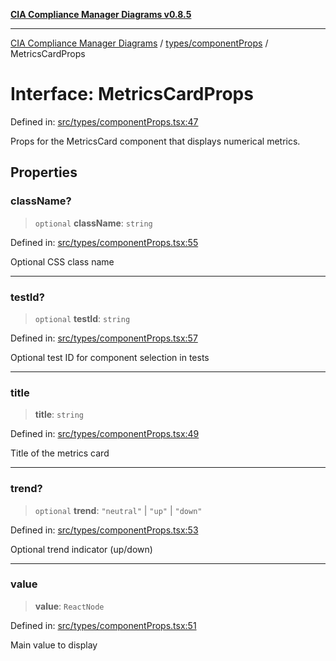 [**CIA Compliance Manager Diagrams v0.8.5**](../../../README.md)

***

[CIA Compliance Manager Diagrams](../../../modules.md) / [types/componentProps](../README.md) / MetricsCardProps

# Interface: MetricsCardProps

Defined in: [src/types/componentProps.tsx:47](https://github.com/Hack23/cia-compliance-manager/blob/eca22610f41e5f6b6c0cece88769b1ffbe9db4bd/src/types/componentProps.tsx#L47)

Props for the MetricsCard component that displays numerical metrics.

## Properties

### className?

> `optional` **className**: `string`

Defined in: [src/types/componentProps.tsx:55](https://github.com/Hack23/cia-compliance-manager/blob/eca22610f41e5f6b6c0cece88769b1ffbe9db4bd/src/types/componentProps.tsx#L55)

Optional CSS class name

***

### testId?

> `optional` **testId**: `string`

Defined in: [src/types/componentProps.tsx:57](https://github.com/Hack23/cia-compliance-manager/blob/eca22610f41e5f6b6c0cece88769b1ffbe9db4bd/src/types/componentProps.tsx#L57)

Optional test ID for component selection in tests

***

### title

> **title**: `string`

Defined in: [src/types/componentProps.tsx:49](https://github.com/Hack23/cia-compliance-manager/blob/eca22610f41e5f6b6c0cece88769b1ffbe9db4bd/src/types/componentProps.tsx#L49)

Title of the metrics card

***

### trend?

> `optional` **trend**: `"neutral"` \| `"up"` \| `"down"`

Defined in: [src/types/componentProps.tsx:53](https://github.com/Hack23/cia-compliance-manager/blob/eca22610f41e5f6b6c0cece88769b1ffbe9db4bd/src/types/componentProps.tsx#L53)

Optional trend indicator (up/down)

***

### value

> **value**: `ReactNode`

Defined in: [src/types/componentProps.tsx:51](https://github.com/Hack23/cia-compliance-manager/blob/eca22610f41e5f6b6c0cece88769b1ffbe9db4bd/src/types/componentProps.tsx#L51)

Main value to display

